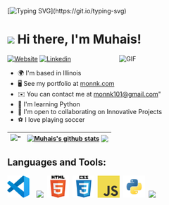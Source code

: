 
[![Typing SVG](https://readme-typing-svg.herokuapp.com?font=Courier+new&color=%23808080&size=40&width=800&duration=6969&lines=Welcome+to+my+profile!)](https://git.io/typing-svg)
# <img src="https://raw.githubusercontent.com/iampavangandhi/iampavangandhi/master/gifs/Hi.gif" width="30px"> Hi there, I'm Muhais!

<img align="right" alt="GIF" src="https://github.com/abhisheknaiidu/abhisheknaiidu/blob/master/code.gif?raw=true" width="250" />


[![Website](https://img.shields.io/badge/monnk.code-grey?style=for-the-badge&url=https%3A%2F%2Fkevinfeng.ga)](http://monnk-code.github.io/PORTFOLIO/)
[![Linkedin](https://img.shields.io/badge/LinkedIn-blue?style=for-the-badge&logo=linkedin&labelColor=blue&link=https://www.linkedin.com/in/muhais-olatundun-0bb273283/)](https://www.linkedin.com/in/muhais-olatundun-0bb273283/)



* 🌍  I'm based in Illinois 
* 🖥️  See my portfolio at [monnk.com](http://monnk-code.github.io/PORTFOLIO/)
* ✉️  You can contact me at  <a href="mailto:monnk101@gmail.com">monnk101@gmail.com"</a>
* 🧠  I'm learning Python
* 🤝  I'm open to collaborating on Innovative Projects              
* ⚽  I love playing soccer


| <a href="http://www.github.com/MONNK-CODE"><img src="https://github-readme-streak-stats.herokuapp.com/?user=MONNK-CODE&stroke=ffffff&background=transparent&ring=0891b2&fire=0891b2&currStreakNum=ffffff&currStreakLabel=0891b2&sideNums=ffffff&sideLabels=ffffff&dates=ffffff&hide_border=true" /></a>" |<a href="https://github.com/anuraghazra/github-readme-stats"><img align="center" src="https://github-readme-stats.vercel.app/api?username=MONNK-CODE&theme=github_dark&hide=contribs,issues&show_icons=true&hide_border=true" alt="Muhais's github stats" /></a> <a href="https://github.com/anuraghazra/github-readme-stats"><img align="center" src="https://github-readme-stats.vercel.app/api/top-langs/?username=MONNK-CODE&theme=github_dark&layout=compact&hide_border=true" /></a> |
| ------------- | ------------- |






## Languages and Tools:
<div>
  <img width=50px src="https://raw.githubusercontent.com/github/explore/80688e429a7d4ef2fca1e82350fe8e3517d3494d/topics/visual-studio-code/visual-studio-code.png">&nbsp;&nbsp;&nbsp;
  <img width=50px src="https://upload.wikimedia.org/wikipedia/commons/thumb/3/38/Jupyter_logo.svg/518px-Jupyter_logo.svg.png">&nbsp;
  <img width=50px src="https://raw.githubusercontent.com/github/explore/80688e429a7d4ef2fca1e82350fe8e3517d3494d/topics/html/html.png">&nbsp;
  <img width=50px src="https://raw.githubusercontent.com/github/explore/80688e429a7d4ef2fca1e82350fe8e3517d3494d/topics/css/css.png">&nbsp;
  <img width=50px src="https://raw.githubusercontent.com/github/explore/80688e429a7d4ef2fca1e82350fe8e3517d3494d/topics/javascript/javascript.png">&nbsp;
  <img width=50px src="https://raw.githubusercontent.com/github/explore/80688e429a7d4ef2fca1e82350fe8e3517d3494d/topics/python/python.png">&nbsp;
 <img width=50px src="https://upload.wikimedia.org/wikipedia/commons/thumb/7/78/New_Replit_Logo.svg/1200px-New_Replit_Logo.svg.png">&nbsp; 
 </div>

</br>





